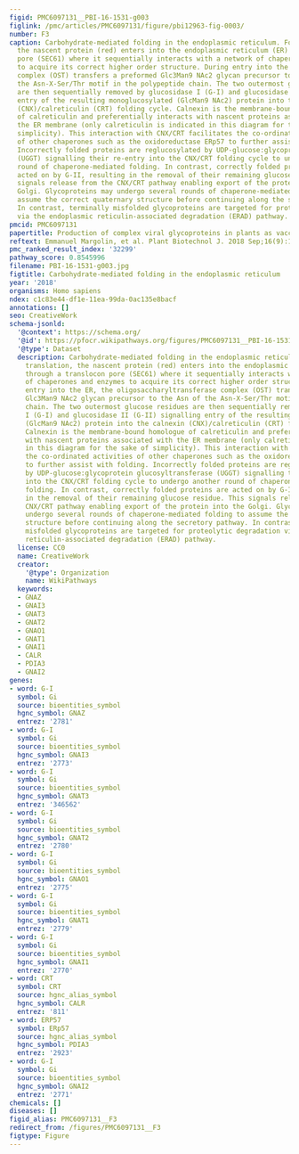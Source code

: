 ```yaml
---
figid: PMC6097131__PBI-16-1531-g003
figlink: /pmc/articles/PMC6097131/figure/pbi12963-fig-0003/
number: F3
caption: Carbohydrate‐mediated folding in the endoplasmic reticulum. Following translation,
  the nascent protein (red) enters into the endoplasmic reticulum (ER) through a translocon
  pore (SEC61) where it sequentially interacts with a network of chaperones and enzymes
  to acquire its correct higher order structure. During entry into the ER, the oligosaccharyltransferase
  complex (OST) transfers a preformed Glc3Man9 NAc2 glycan precursor to the Asn of
  the Asn‐X‐Ser/Thr motif in the polypeptide chain. The two outermost glucose residues
  are then sequentially removed by glucosidase I (G‐I) and glucosidase II (G‐II) signalling
  entry of the resulting monoglucosylated (GlcMan9 NAc2) protein into the calnexin
  (CNX)/calreticulin (CRT) folding cycle. Calnexin is the membrane‐bound homologue
  of calreticulin and preferentially interacts with nascent proteins associated with
  the ER membrane (only calreticulin is indicated in this diagram for the sake of
  simplicity). This interaction with CNX/CRT facilitates the co‐ordinated activities
  of other chaperones such as the oxidoreductase ERp57 to further assist with folding.
  Incorrectly folded proteins are reglucosylated by UDP‐glucose:glycoprotein glucosyltransferase
  (UGGT) signalling their re‐entry into the CNX/CRT folding cycle to undergo another
  round of chaperone‐mediated folding. In contrast, correctly folded proteins are
  acted on by G‐II, resulting in the removal of their remaining glucose residue. This
  signals release from the CNX/CRT pathway enabling export of the protein into the
  Golgi. Glycoproteins may undergo several rounds of chaperone‐mediated folding to
  assume the correct quaternary structure before continuing along the secretory pathway.
  In contrast, terminally misfolded glycoproteins are targeted for proteolytic degradation
  via the endoplasmic reticulin‐associated degradation (ERAD) pathway.
pmcid: PMC6097131
papertitle: Production of complex viral glycoproteins in plants as vaccine immunogens.
reftext: Emmanuel Margolin, et al. Plant Biotechnol J. 2018 Sep;16(9):1531-1545.
pmc_ranked_result_index: '32299'
pathway_score: 0.8545996
filename: PBI-16-1531-g003.jpg
figtitle: Carbohydrate‐mediated folding in the endoplasmic reticulum
year: '2018'
organisms: Homo sapiens
ndex: c1c83e44-df1e-11ea-99da-0ac135e8bacf
annotations: []
seo: CreativeWork
schema-jsonld:
  '@context': https://schema.org/
  '@id': https://pfocr.wikipathways.org/figures/PMC6097131__PBI-16-1531-g003.html
  '@type': Dataset
  description: Carbohydrate‐mediated folding in the endoplasmic reticulum. Following
    translation, the nascent protein (red) enters into the endoplasmic reticulum (ER)
    through a translocon pore (SEC61) where it sequentially interacts with a network
    of chaperones and enzymes to acquire its correct higher order structure. During
    entry into the ER, the oligosaccharyltransferase complex (OST) transfers a preformed
    Glc3Man9 NAc2 glycan precursor to the Asn of the Asn‐X‐Ser/Thr motif in the polypeptide
    chain. The two outermost glucose residues are then sequentially removed by glucosidase
    I (G‐I) and glucosidase II (G‐II) signalling entry of the resulting monoglucosylated
    (GlcMan9 NAc2) protein into the calnexin (CNX)/calreticulin (CRT) folding cycle.
    Calnexin is the membrane‐bound homologue of calreticulin and preferentially interacts
    with nascent proteins associated with the ER membrane (only calreticulin is indicated
    in this diagram for the sake of simplicity). This interaction with CNX/CRT facilitates
    the co‐ordinated activities of other chaperones such as the oxidoreductase ERp57
    to further assist with folding. Incorrectly folded proteins are reglucosylated
    by UDP‐glucose:glycoprotein glucosyltransferase (UGGT) signalling their re‐entry
    into the CNX/CRT folding cycle to undergo another round of chaperone‐mediated
    folding. In contrast, correctly folded proteins are acted on by G‐II, resulting
    in the removal of their remaining glucose residue. This signals release from the
    CNX/CRT pathway enabling export of the protein into the Golgi. Glycoproteins may
    undergo several rounds of chaperone‐mediated folding to assume the correct quaternary
    structure before continuing along the secretory pathway. In contrast, terminally
    misfolded glycoproteins are targeted for proteolytic degradation via the endoplasmic
    reticulin‐associated degradation (ERAD) pathway.
  license: CC0
  name: CreativeWork
  creator:
    '@type': Organization
    name: WikiPathways
  keywords:
  - GNAZ
  - GNAI3
  - GNAT3
  - GNAT2
  - GNAO1
  - GNAT1
  - GNAI1
  - CALR
  - PDIA3
  - GNAI2
genes:
- word: G-I
  symbol: Gi
  source: bioentities_symbol
  hgnc_symbol: GNAZ
  entrez: '2781'
- word: G-I
  symbol: Gi
  source: bioentities_symbol
  hgnc_symbol: GNAI3
  entrez: '2773'
- word: G-I
  symbol: Gi
  source: bioentities_symbol
  hgnc_symbol: GNAT3
  entrez: '346562'
- word: G-I
  symbol: Gi
  source: bioentities_symbol
  hgnc_symbol: GNAT2
  entrez: '2780'
- word: G-I
  symbol: Gi
  source: bioentities_symbol
  hgnc_symbol: GNAO1
  entrez: '2775'
- word: G-I
  symbol: Gi
  source: bioentities_symbol
  hgnc_symbol: GNAT1
  entrez: '2779'
- word: G-I
  symbol: Gi
  source: bioentities_symbol
  hgnc_symbol: GNAI1
  entrez: '2770'
- word: CRT
  symbol: CRT
  source: hgnc_alias_symbol
  hgnc_symbol: CALR
  entrez: '811'
- word: ERP57
  symbol: ERp57
  source: hgnc_alias_symbol
  hgnc_symbol: PDIA3
  entrez: '2923'
- word: G-I
  symbol: Gi
  source: bioentities_symbol
  hgnc_symbol: GNAI2
  entrez: '2771'
chemicals: []
diseases: []
figid_alias: PMC6097131__F3
redirect_from: /figures/PMC6097131__F3
figtype: Figure
---
```

